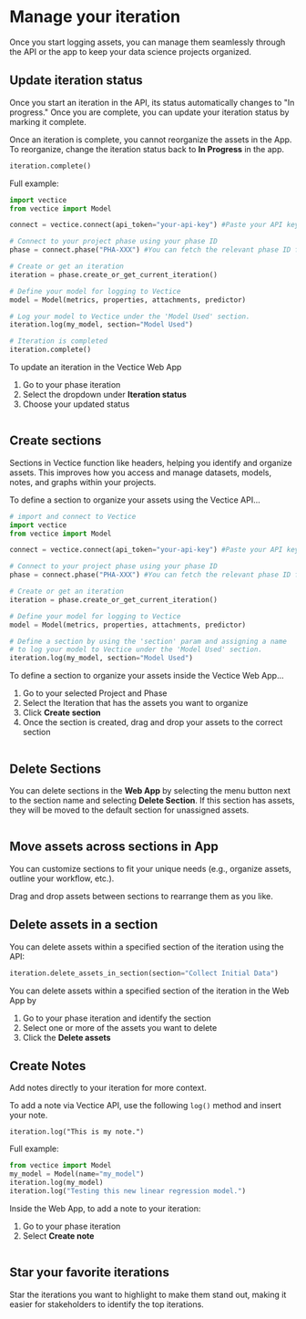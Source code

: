 # Manage your iteration

Once you start logging assets, you can manage them seamlessly through the API or the app to keep your data science projects organized.

## Update iteration status

Once you start an iteration in the API, its status automatically changes to "In progress." Once you are complete, you can update your iteration status by marking it complete.&#x20;


Once an iteration is complete, you cannot reorganize the assets in the App. To reorganize, change the iteration status back to **In Progress** in the app.


```python
iteration.complete()
```


Full example:

```python
import vectice
from vectice import Model

connect = vectice.connect(api_token="your-api-key") #Paste your API key

# Connect to your project phase using your phase ID
phase = connect.phase("PHA-XXX") #You can fetch the relevant phase ID from your chosen Vectice project in the app.

# Create or get an iteration
iteration = phase.create_or_get_current_iteration()

# Define your model for logging to Vectice
model = Model(metrics, properties, attachments, predictor)

# Log your model to Vectice under the 'Model Used' section.
iteration.log(my_model, section="Model Used")

# Iteration is completed
iteration.complete()
```
To update an iteration in the Vectice Web App

1. Go to your phase iteration
2. Select the dropdown under **Iteration status**
3. Choose your updated status

<figure><img src="../.gitbook/assets/iter-status.png" alt=""><figcaption></figcaption></figure>

## Create sections

Sections in Vectice function like headers, helping you identify and organize assets. This improves how you access and manage datasets, models, notes, and graphs within your projects.


To define a section to organize your assets using the Vectice API...

```python
# import and connect to Vectice
import vectice
from vectice import Model

connect = vectice.connect(api_token="your-api-key") #Paste your API key

# Connect to your project phase using your phase ID
phase = connect.phase("PHA-XXX") #You can fetch the relevant phase ID from your chosen Vectice project in the app.

# Create or get an iteration
iteration = phase.create_or_get_current_iteration()

# Define your model for logging to Vectice
model = Model(metrics, properties, attachments, predictor)

# Define a section by using the 'section' param and assigning a name
# to log your model to Vectice under the 'Model Used' section.
iteration.log(my_model, section="Model Used")
```

To define a section to organize your assets inside the Vectice Web App...

1. Go to your selected Project and Phase
2. Select the Iteration that has the assets you want to organize
3. Click **Create section**&#x20;
4. Once the section is created, drag and drop your assets to the correct section

<figure><img src="../.gitbook/assets/image (13).png" alt=""><figcaption></figcaption></figure>


## Delete Sections

You can delete sections in the **Web App** by selecting the menu button next to the section name and selecting **Delete Section**. If this section has assets, they will be moved to the default section for unassigned assets.

<figure><img src="../.gitbook/assets/image (14).png" alt=""><figcaption></figcaption></figure>

## Move assets across sections in App


You can customize sections to fit your unique needs (e.g., organize assets, outline your workflow, etc.).


Drag and drop assets between sections to rearrange them as you like.

## Delete assets in a section


You can delete assets within a specified section of the iteration using the API:

```python
iteration.delete_assets_in_section(section="Collect Initial Data")
```

You can delete assets within a specified section of the iteration in the Web App by

1. Go to your phase iteration and identify the section
2. Select one or more of the assets you want to delete
3. Click the **Delete assets**&#x20;


## Create Notes&#x20;

Add notes directly to your iteration for more context.


To add a note via Vectice API, use the following `log()` method and insert your note.

`iteration.log("This is my note.")`

Full example:

```python
from vectice import Model
my_model = Model(name="my_model")
iteration.log(my_model)
iteration.log("Testing this new linear regression model.")
```

Inside the Web App, to add a note to your iteration:

1. Go to your phase iteration
2. Select **Create note**

<figure><img src="../.gitbook/assets/create note.png" alt=""><figcaption></figcaption></figure>

## Star your favorite iterations

Star the iterations you want to highlight to make them stand out, making it easier for stakeholders to identify the top iterations.

<figure><img src="../.gitbook/assets/star-iteration.png" alt=""><figcaption></figcaption></figure>

<figure><img src="../.gitbook/assets/star-2.png" alt=""><figcaption></figcaption></figure>
